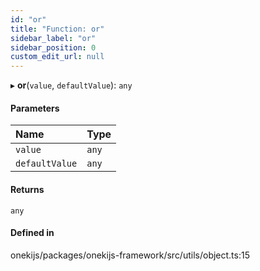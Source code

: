 ```yaml
---
id: "or"
title: "Function: or"
sidebar_label: "or"
sidebar_position: 0
custom_edit_url: null
---
```


▸ **or**(`value`, `defaultValue`): `any`

#### Parameters

| Name | Type |
| :------ | :------ |
| `value` | `any` |
| `defaultValue` | `any` |

#### Returns

`any`

#### Defined in

onekijs/packages/onekijs-framework/src/utils/object.ts:15
